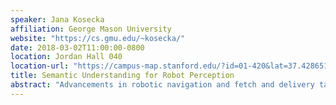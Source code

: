 ```yaml
---
speaker: Jana Kosecka
affiliation: George Mason University
website: "https://cs.gmu.edu/~kosecka/"
date: 2018-03-02T11:00:00-0800
location: Jordan Hall 040
location-url: "https://campus-map.stanford.edu/?id=01-420&lat=37.42865133749201&lng=-122.17121865473717&zoom=17"
title: Semantic Understanding for Robot Perception
abstract: "Advancements in robotic navigation and fetch and delivery tasks rest to a large extent on robust, efficient and scalable semantic understanding of the surrounding environment. Deep learning fueled rapid progress in computer vision in object category recognition, localization and semantic segmentation, exploiting large amounts of labelled data and using mostly static images. I will talk about challenges and opportunities in tackling these problems in indoors and outdoors environments relevant to robotics applications. These include methods for semantic segmentation and 3D structure recovery using deep convolutional neural networks (CNNs), localization and mapping of large scale environments, training object instance detectors using synthetically generated training data and 3D object pose recovery. The applicability of the techniques for autonomous driving, service robotics, augmented reality and navigation will be discussed."
---
```

